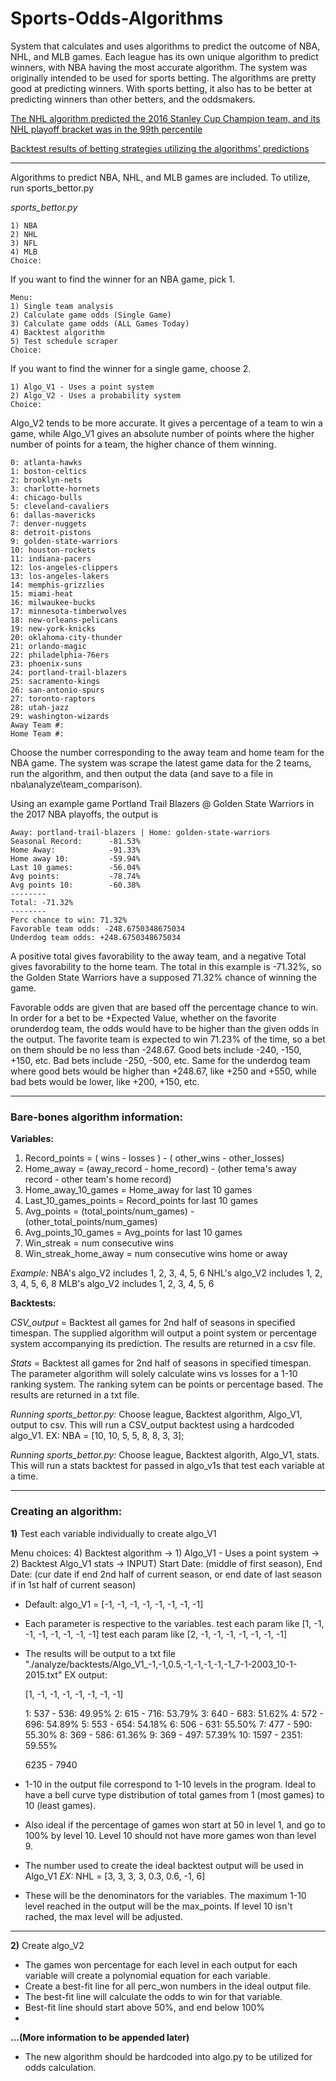 # Sports-Odds-Algorithms
System that calculates and uses algorithms to predict the outcome of NBA, NHL, and MLB games. Each league has its own unique algorithm to predict winners, with NBA having the most accurate algorithm. The system was originally intended to be used for sports betting. The algorithms are pretty good at predicting winners. With sports betting, it also has to be better at predicting winners than other betters, and the oddsmakers. 




[The NHL algorithm predicted the 2016 Stanley Cup Champion team, and its NHL playoff bracket was in the 99th percentile](http://smartsoftware.technology/sports.php?view=nhl&season=2016)

[Backtest results of betting strategies utilizing the algorithms' predictions](http://smartsoftware.technology/sports.php)


-----

Algorithms to predict NBA, NHL, and MLB games are included. To utilize, run sports_bettor.py

*sports_bettor.py*  

```League
1) NBA
2) NHL
3) NFL
4) MLB
Choice:
```

If you want to find the winner for an NBA game, pick 1. 

``` League: nba
Menu:
1) Single team analysis
2) Calculate game odds (Single Game)
3) Calculate game odds (ALL Games Today)
4) Backtest algorithm
5) Test schedule scraper
Choice: 
```

If you want to find the winner for a single game, choose 2. 

```Backtest menu: Algorithm version:
1) Algo_V1 - Uses a point system
2) Algo_V2 - Uses a probability system
Choice:
```

Algo_V2 tends to be more accurate. It gives a percentage of a team to win a game, while Algo_V1 gives an absolute number of points where the higher number of points for a team, the higher chance of them winning. 

```nba teams:
0: atlanta-hawks
1: boston-celtics
2: brooklyn-nets
3: charlotte-hornets
4: chicago-bulls
5: cleveland-cavaliers
6: dallas-mavericks
7: denver-nuggets
8: detroit-pistons
9: golden-state-warriors
10: houston-rockets
11: indiana-pacers
12: los-angeles-clippers
13: los-angeles-lakers
14: memphis-grizzlies
15: miami-heat
16: milwaukee-bucks
17: minnesota-timberwolves
18: new-orleans-pelicans
19: new-york-knicks
20: oklahoma-city-thunder
21: orlando-magic
22: philadelphia-76ers
23: phoenix-suns
24: portland-trail-blazers
25: sacramento-kings
26: san-antonio-spurs
27: toronto-raptors
28: utah-jazz
29: washington-wizards
Away Team #:
Home Team #: 
```

Choose the number corresponding to the away team and home team for the NBA game. The system was scrape the latest game data for the 2 teams, run the algorithm, and then output the data (and save to a file in nba\analyze\team_comparison). 

Using an example game Portland Trail Blazers @ Golden State Warriors in the 2017 NBA playoffs, the output is 

```
Away: portland-trail-blazers | Home: golden-state-warriors
Seasonal Record:      -81.53%
Home Away:            -91.33%
Home away 10:         -59.94%
Last 10 games:        -56.04%
Avg points:           -78.74%
Avg points 10:        -60.38%
--------
Total: -71.32%
--------
Perc chance to win: 71.32%
Favorable team odds: -248.6750348675034
Underdog team odds: +248.6750348675034
```

A positive total gives favorability to the away team, and a negative Total gives favorability to the home team. The total in this example is -71.32%, so the Golden State Warriors have a supposed 71.32% chance of winning the game. 

Favorable odds are given that are based off the percentage chance to win. In order for a bet to be +Expected Value, whether on the favorite orunderdog team, the odds would have to be higher than the given odds in the output. The favorite team is expected to win 71.23% of the time, so a bet on them should be no less than -248.67. Good bets include -240, -150, +150, etc. Bad bets include -250, -500, etc. Same for the underdog team where good bets would be higher than +248.67, like +250 and +550, while bad bets would be lower, like +200, +150, etc. 



-----

### Bare-bones algorithm information:

**Variables:** 
1) Record_points = ( wins - losses ) - ( other_wins - other_losses)
2) Home_away = (away_record - home_record) - (other tema's away record - other team's home record)
3) Home_away_10_games = Home_away for last 10 games
4) Last_10_games_points = Record_points for last 10 games
5) Avg_points = (total_points/num_games) - (other_total_points/num_games)
6) Avg_points_10_games = Avg_points for last 10 games
7) Win_streak = num consecutive wins
8) Win_streak_home_away = num consecutive wins home or away

*Example:* 
NBA's algo_V2 includes 1, 2, 3, 4, 5, 6
NHL's algo_V2 includes 1, 2, 3, 4, 5, 6, 8
MLB's algo_V2 includes 1, 2, 3, 4, 5, 6

**Backtests:** 

*CSV_output* = Backtest all games for 2nd half of seasons in specified timespan. The supplied algorithm will output a point system or percentage system accompanying its prediction. The results are returned in a csv file.

*Stats* = Backtest all games for 2nd half of seasons in specified timespan. The parameter algorithm will solely calculate wins vs losses for a 1-10 ranking system. The ranking sytem can be points or percentage based. The results are returned in a txt file. 

*Running sports_bettor.py:* Choose league, Backtest algorithm, Algo_V1, output to csv.
This will run a CSV_output backtest using a hardcoded algo_V1. EX: NBA = [10, 10, 5, 5,  8,  8,   3, 3];

*Running sports_bettor.py:* Choose league, Backtest algorith, Algo_V1, stats.
This will run a stats backtest for passed in algo_v1s that test each variable at a time. 


-----

### Creating an algorithm: 
**1)** Test each variable individually to create algo_V1

Menu choices: 4) Backtest algorithm -> 1) Algo_V1 - Uses a point system -> 2) Backtest Algo_V1 stats -> INPUT) Start Date: (middle of first season), End Date: (cur date if end 2nd half of current season, or end date of last season if in 1st half of current season)

* Default: algo_V1 = [-1, -1, -1, -1, -1, -1, -1, -1]
* Each parameter is respective to the variables.
	test each param like [1, -1, -1, -1, -1, -1, -1, -1]
	test each param like [2, -1, -1, -1, -1, -1, -1, -1]
* The results will be output to a txt file "./analyze/backtests/Algo_V1_-1,-1,0.5,-1,-1,-1,-1,-1_7-1-2003_10-1-2015.txt"
	EX output: 

	[1, -1, -1, -1, -1, -1, -1, -1]

	1: 537 - 536: 49.95%
	2: 615 - 716: 53.79%
	3: 640 - 683: 51.62%
	4: 572 - 696: 54.89%
	5: 553 - 654: 54.18%
	6: 506 - 631: 55.50%
	7: 477 - 590: 55.30%
	8: 369 - 586: 61.36%
	9: 369 - 497: 57.39%
	10: 1597 - 2351: 59.55%

	6235 - 7940

* 1-10 in the output file correspond to 1-10 levels in the program. Ideal to have a bell curve type distribution of total games from 1 (most games) to 10 (least games). 
* Also ideal if the percentage of games won start at 50 in level 1, and go to 100% by level 10. Level 10 should not have more games won than level 9. 
* The number used to create the ideal backtest output will be used in Algo_V1
*EX:* NHL = [3, 3, 3, 3, 0.3, 0.6, -1, 6]
* These will be the denominators for the variables. The maximum 1-10 level reached in the output will be the max_points. If level 10 isn't rached, the max level will be adjusted.

	
-----
	
	
**2)** Create algo_V2
	
* The games won percentage for each level in each output for each variable will create a polynomial equation for each variable. 
* Create a best-fit line for all perc_won numbers in the ideal output file. 
* The best-fit line will calculate the odds to win for that variable. 
* Best-fit line should start above 50%, and end below 100%
* 

	
**...(More information to be appended later)**


* The new algorithm should be hardcoded into algo.py to be utilized for odds calculation. 
